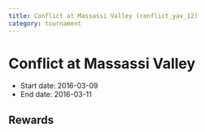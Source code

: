 ```yaml
---
title: Conflict at Massassi Valley (conflict_yav_12)
category: tournament
---
```

# Conflict at Massassi Valley

  * Start date: 2016-03-09
  * End date: 2016-03-11

## Rewards

